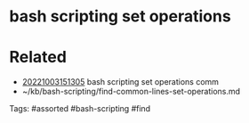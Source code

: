 # bash scripting set operations

# Related
- [20221003151305](/zet/20221003151305/README.md) bash scripting set operations comm
- ~/kb/bash-scripting/find-common-lines-set-operations.md

Tags:
    #assorted #bash-scripting #find
